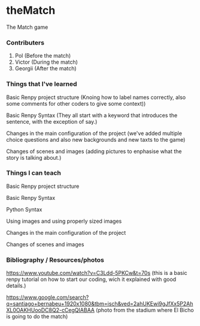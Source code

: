 # theMatch
The Match game

### Contributers

1. Pol (Before the match)
2. Victor (During the match)
3. Georgii (After the match)

### Things that I've learned

Basic Renpy project structure (Knoing how to label names correctly, also some comments for other coders to give some context))


Basic Renpy Syntax (They all start with a keyword that introduces the sentence, with the exception of say.)


Changes in the main configuration of the project (we've added multiple choice questions and also new backgrounds and new taxts to the game)


Changes of scenes and images (adding pictures to enphasise what the story is talking about.)

### Things I can teach

Basic Renpy project structure


Basic Renpy Syntax


Python Syntax


Using images and using properly sized images


Changes in the main configuration of the project


Changes of scenes and images

### Bibliography / Resources/photos


https://www.youtube.com/watch?v=C3Ldd-5PKCw&t=70s (this is a basic renpy tutorial on how to start our coding, wich it explained with good details.)


https://www.google.com/search?q=santiago+bernabeu+1920x1080&tbm=isch&ved=2ahUKEwi9gJfXx5P2AhXL0OAKHUooDC8Q2-cCegQIABAA (photo from the stadium where El Bicho is going to do the match)
